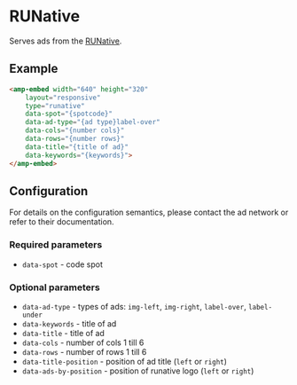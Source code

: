 <!---
Copyright 2018 The AMP HTML Authors. All Rights Reserved.

Licensed under the Apache License, Version 2.0 (the "License");
you may not use this file except in compliance with the License.
You may obtain a copy of the License at

      http://www.apache.org/licenses/LICENSE-2.0

Unless required by applicable law or agreed to in writing, software
distributed under the License is distributed on an "AS-IS" BASIS,
WITHOUT WARRANTIES OR CONDITIONS OF ANY KIND, either express or implied.
See the License for the specific language governing permissions and
limitations under the License.
-->

# RUNative

Serves ads from the [RUNative](https://www.runative.com/).

## Example

```html
<amp-embed width="640" height="320"
    layout="responsive"
    type="runative"
    data-spot="{spotcode}"
    data-ad-type="{ad type}label-over"
    data-cols="{number cols}"
    data-rows="{number rows}"
    data-title="{title of ad}"
    data-keywords="{keywords}">
</amp-embed>
```

## Configuration

For details on the configuration semantics, please contact the ad network or refer to their documentation. 

### Required parameters

- `data-spot` - code spot

### Optional parameters

- `data-ad-type` - types of ads: `img-left`, `img-right`, `label-over`, `label-under`
- `data-keywords` - title of ad
- `data-title` - title of ad
- `data-cols` - number of cols 1 till 6
- `data-rows` - number of rows 1 till 6
- `data-title-position` - position of ad title (`left` or `right`)
- `data-ads-by-position` - position of runative logo (`left` or `right`)
